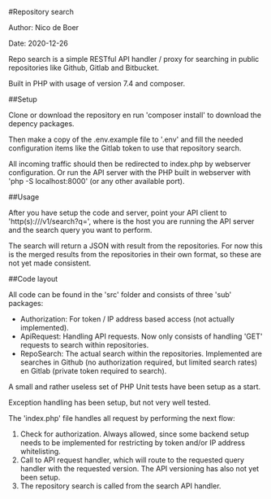 #Repository search

Author: Nico de Boer

Date: 2020-12-26

Repo search is a simple RESTful API handler / proxy for searching in public repositories like Github, Gitlab and Bitbucket.

Built in PHP with usage of version 7.4 and composer.

##Setup

Clone or download the repository en run 'composer install' to download the depency packages.

Then make a copy of the .env.example file to '.env' and fill the needed configuration items like the Gitlab token to use that repository search.

All incoming traffic should then be redirected to index.php by webserver configuration. Or run the API server with the PHP built in webserver with 'php -S localhost:8000' (or any other available port).

##Usage

After you have setup the code and server, point your API client to 'http(s)://<url>/v1/search?q=<query>', where <url> is the host you are running the API server and <query> the search query you want to perform.

The search will return a JSON with result from the repositories. For now this is the merged results from the repositories in their own format, so these are not yet made consistent.

##Code layout

All code can be found in the 'src' folder and consists of three 'sub' packages:

* Authorization: For token / IP address based access (not actually implemented).
* ApiRequest: Handling API requests. Now only consists of handling 'GET' requests to search within repositories.
* RepoSearch: The actual search within the repositories. Implemented are searches in Github (no authorization required, but limited search rates) en Gitlab (private token required to search).

A small and rather useless set of PHP Unit tests have been setup as a start.

Exception handling has been setup, but not very well tested.

The 'index.php' file handles all request by performing the next flow:

1. Check for authorization. Always allowed, since some backend setup needs to be implemented for restricting by token and/or IP address whitelisting.
2. Call to API request handler, which will route to the requested query handler with the requested version. The API versioning has also not yet been setup.
3. The repository search is called from the search API handler.

